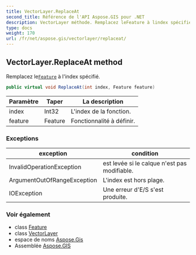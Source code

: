 ```yaml
---
title: VectorLayer.ReplaceAt
second_title: Référence de l'API Aspose.GIS pour .NET
description: VectorLayer méthode. Remplacez leFeature à lindex spécifié.
type: docs
weight: 170
url: /fr/net/aspose.gis/vectorlayer/replaceat/
---
```

## VectorLayer.ReplaceAt method

Remplacez le[`Feature`](../../feature/) à l'index spécifié.

```csharp
public virtual void ReplaceAt(int index, Feature feature)
```

| Paramètre | Taper | La description |
| --- | --- | --- |
| index | Int32 | L'index de la fonction. |
| feature | Feature | Fonctionnalité à définir. |

### Exceptions

| exception | condition |
| --- | --- |
| InvalidOperationException | est levée si le calque n'est pas modifiable. |
| ArgumentOutOfRangeException | L'index est hors plage. |
| IOException | Une erreur d'E/S s'est produite. |

### Voir également

* class [Feature](../../feature/)
* class [VectorLayer](../)
* espace de noms [Aspose.Gis](../../vectorlayer/)
* Assemblée [Aspose.GIS](../../../)


